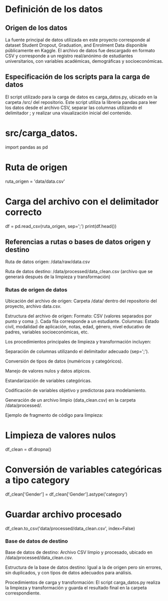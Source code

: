 # Definición de los datos

## Origen de los datos

La fuente principal de datos utilizada en este proyecto corresponde al dataset Student Dropout, Graduation, and Enrolment Data disponible públicamente en Kaggle.
El archivo de datos fue descargado en formato CSV y corresponde a un registro real/anónimo de estudiantes universitarios, con variables académicas, demográficas y socioeconómicas.

## Especificación de los scripts para la carga de datos

El script utilizado para la carga de datos es carga_datos.py, ubicado en la carpeta /src/ del repositorio.
Este script utiliza la librería pandas para leer los datos desde el archivo CSV, separar las columnas utilizando el delimitador ; y realizar una visualización inicial del contenido.

# src/carga_datos.
import pandas as pd

# Ruta de origen
ruta_origen = 'data/data.csv'

# Carga del archivo con el delimitador correcto
df = pd.read_csv(ruta_origen, sep=';')
print(df.head())


## Referencias a rutas o bases de datos origen y destino

Ruta de datos origen:
/data/raw/data.csv

Ruta de datos destino:
/data/processed/data_clean.csv (archivo que se generará después de la limpieza y transformación)

### Rutas de origen de datos

Ubicación del archivo de origen:
Carpeta /data/ dentro del repositorio del proyecto, archivo data.csv.

Estructura del archivo de origen:
Formato: CSV (valores separados por punto y coma ;).
Cada fila corresponde a un estudiante.
Columnas: Estado civil, modalidad de aplicación, notas, edad, género, nivel educativo de padres, variables socioeconómicas, etc.

Los procedimientos principales de limpieza y transformación incluyen:

Separación de columnas utilizando el delimitador adecuado (sep=';').

Conversión de tipos de datos (numéricos y categóricos).

Manejo de valores nulos y datos atípicos.

Estandarización de variables categóricas.

Codificación de variables objetivo y predictoras para modelamiento.

Generación de un archivo limpio (data_clean.csv) en la carpeta /data/processed/.

Ejemplo de fragmento de código para limpieza:

# Limpieza de valores nulos
df_clean = df.dropna()

# Conversión de variables categóricas a tipo category
df_clean['Gender'] = df_clean['Gender'].astype('category')

# Guardar archivo procesado
df_clean.to_csv('data/processed/data_clean.csv', index=False)

### Base de datos de destino

Base de datos de destino:
Archivo CSV limpio y procesado, ubicado en /data/processed/data_clean.csv.

Estructura de la base de datos destino:
Igual a la de origen pero sin errores, sin duplicados, y con tipos de datos adecuados para análisis.

Procedimientos de carga y transformación:
El script carga_datos.py realiza la limpieza y transformación y guarda el resultado final en la carpeta correspondiente.
